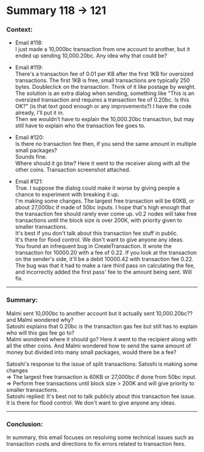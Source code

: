 # Summary 118 -\> 121  
  
### Context:  
  
* Email \#118:  
I just made a 10,000bc transaction from one account to another, but it  
ended up sending 10,000.20bc. Any idea why that could be?  
  
* Email \#119:  
There's a transaction fee of 0.01 per KB after the first 1KB for
oversized transactions. The first 1KB is free, small transactions are
typically 250 bytes. Doubleclick on the transaction. Think of it like
postage by weight.  
The solution is an extra dialog when sending, something like "This is an
oversized transaction and requires a transaction fee of 0.20bc. Is this
OK?" (is that text good enough or any improvements?) I have the code
already, I'll put it in.  
Then we wouldn't have to explain the 10,000.20bc transaction, but may
still have to explain who the transaction fee goes to.  
  
* Email \#120:  
Is there no transaction fee then, if you send the same amount in
multiple small packages?  
Sounds fine.  
Where should it go btw? Here it went to the receiver along with all the
other coins. Transaction screenshot attached.  
  
* Email \#121:  
True. I suppose the dialog could make it worse by giving people a chance
to experiment with breaking it up.  
I'm making some changes. The largest free transaction will be 60KB, or
about 27,000bc if made of 50bc inputs. I hope that's high enough that
the transaction fee should rarely ever come up. v0.2 nodes will take
free transactions until the block size is over 200K, with priority
given to smaller transactions.  
It's best if you don't talk about this transaction fee stuff in
public.  
It's there for flood control. We don't want to give anyone any ideas.  
You found an infrequent bug in CreateTransaction. It wrote the
transaction for 10000.20 with a fee of 0.22. If you look at the
transaction on the sender's side, it'll be a debit 10000.42 with
transaction fee 0.22. The bug was that it had to make a rare third pass
on calculating the fee, and incorrectly added the first pass' fee to the
amount being sent. Will fix.  
***  
### Summary:  

Malmi sent 10,000bc to another account but it actually sent
10,000.20bc?? and Malmi wondered why?  
Satoshi explains that 0.20bc is the transaction gas fee but still has to
explain who will this gas fee go to?  
Malmi wondered where it should go? Here it went to the recipient along
with all the other coins. And Malmi wondered how to send the same amount
of money but divided into many small packages, would there be a fee?  
  
Satoshi's response to the issue of split transactions: Satoshi is making
some changes  
=\> The largest free transaction is 60KB or 27,000bc if done from 50bc
input.  
=\> Perform free transactions until block size \> 200K and will give
priority to smaller transactions.  
Satoshi replied: It's best not to talk publicly about this transaction
fee issue.  
It is there for flood control. We don't want to give anyone any ideas.  
***    
### Conclusion:  
In summary, this email focuses on resolving some technical issues such as transaction costs and directions to fix errors related to transaction fees.
